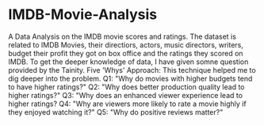 # IMDB-Movie-Analysis
A Data Analysis on the IMDB movie scores and ratings.
 The dataset is related to IMDB Movies, their directiors, actors, music directors, writers, budget their profit they got on box office and the ratings they scored on IMDB.
To get the deeper knowledge of data, I have given somne question provided by the Tainity. 
Five 'Whys' Approach: This technique helped me to dig deeper into the problem.
    Q1: "Why do movies with higher budgets tend to have higher ratings?"
    Q2: "Why does better production quality lead to higher ratings?"
    Q3: "Why does an enhanced viewer experience lead to higher ratings?
    Q4: "Why are viewers more likely to rate a movie highly if they enjoyed watching it?"
    Q5: "Why do positive reviews matter?"
